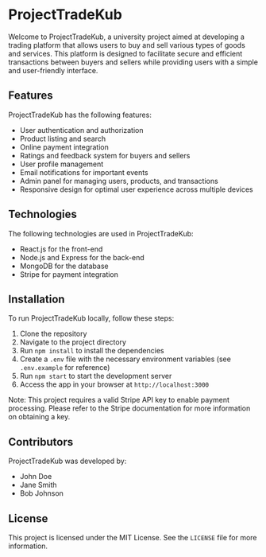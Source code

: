 # ProjectTradeKub

Welcome to ProjectTradeKub, a university project aimed at developing a trading platform that allows users to buy and sell various types of goods and services. This platform is designed to facilitate secure and efficient transactions between buyers and sellers while providing users with a simple and user-friendly interface.

## Features

ProjectTradeKub has the following features:

- User authentication and authorization
- Product listing and search
- Online payment integration
- Ratings and feedback system for buyers and sellers
- User profile management
- Email notifications for important events
- Admin panel for managing users, products, and transactions
- Responsive design for optimal user experience across multiple devices

## Technologies

The following technologies are used in ProjectTradeKub:

- React.js for the front-end
- Node.js and Express for the back-end
- MongoDB for the database
- Stripe for payment integration

## Installation

To run ProjectTradeKub locally, follow these steps:

1. Clone the repository
2. Navigate to the project directory
3. Run `npm install` to install the dependencies
4. Create a `.env` file with the necessary environment variables (see `.env.example` for reference)
5. Run `npm start` to start the development server
6. Access the app in your browser at `http://localhost:3000`

Note: This project requires a valid Stripe API key to enable payment processing. Please refer to the Stripe documentation for more information on obtaining a key.

## Contributors

ProjectTradeKub was developed by:

- John Doe
- Jane Smith
- Bob Johnson

## License

This project is licensed under the MIT License. See the `LICENSE` file for more information.
